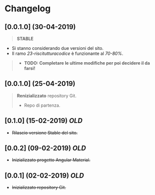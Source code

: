 # Changelog

## [0.0.1.0] (30-04-2019)
> **STABLE**
- Si stanno considerando due versioni del sito.
- Il ramo *23-riscitutturacodice* è funzionante al *70-80%*.
>- **TODO: Completare le ultime modifiche per poi decidere il da farsi!** 

## [0.0.1.0] (25-04-2019)
> **Renizializzato** repository Git.
> - Repo di partenza.

## [0.1.0] (15-02-2019) ***OLD***
- ~~Rilascio versione Stable del sito.~~

## [0.0.2] (09-02-2019) ***OLD***
- ~~Inizializzato progetto Angular Material.~~

## [0.0.1] (02-02-2019) ***OLD***
- ~~Inizializzato repository Git.~~